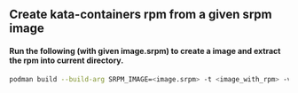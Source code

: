 ## Create kata-containers rpm from a given srpm image

#### Run the following (with given image.srpm) to create a image and extract the rpm into current directory.
```sh
podman build --build-arg SRPM_IMAGE=<image.srpm> -t <image_with_rpm> -v $PWD:/host -f Containerfile .
```
